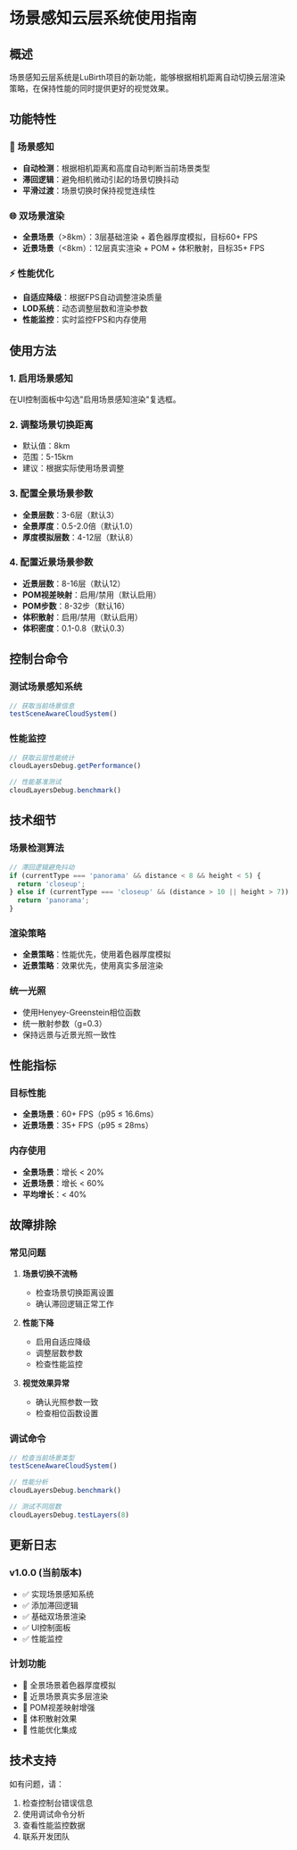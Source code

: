 # 场景感知云层系统使用指南

## 概述

场景感知云层系统是LuBirth项目的新功能，能够根据相机距离自动切换云层渲染策略，在保持性能的同时提供更好的视觉效果。

## 功能特性

### 🎯 场景感知
- **自动检测**：根据相机距离和高度自动判断当前场景类型
- **滞回逻辑**：避免相机微动引起的场景切换抖动
- **平滑过渡**：场景切换时保持视觉连续性

### 🌐 双场景渲染
- **全景场景**（>8km）：3层基础渲染 + 着色器厚度模拟，目标60+ FPS
- **近景场景**（<8km）：12层真实渲染 + POM + 体积散射，目标35+ FPS

### ⚡ 性能优化
- **自适应降级**：根据FPS自动调整渲染质量
- **LOD系统**：动态调整层数和渲染参数
- **性能监控**：实时监控FPS和内存使用

## 使用方法

### 1. 启用场景感知
在UI控制面板中勾选"启用场景感知渲染"复选框。

### 2. 调整场景切换距离
- 默认值：8km
- 范围：5-15km
- 建议：根据实际使用场景调整

### 3. 配置全景场景参数
- **全景层数**：3-6层（默认3）
- **全景厚度**：0.5-2.0倍（默认1.0）
- **厚度模拟层数**：4-12层（默认8）

### 4. 配置近景场景参数
- **近景层数**：8-16层（默认12）
- **POM视差映射**：启用/禁用（默认启用）
- **POM步数**：8-32步（默认16）
- **体积散射**：启用/禁用（默认启用）
- **体积密度**：0.1-0.8（默认0.3）

## 控制台命令

### 测试场景感知系统
```javascript
// 获取当前场景信息
testSceneAwareCloudSystem()
```

### 性能监控
```javascript
// 获取云层性能统计
cloudLayersDebug.getPerformance()

// 性能基准测试
cloudLayersDebug.benchmark()
```

## 技术细节

### 场景检测算法
```typescript
// 滞回逻辑避免抖动
if (currentType === 'panorama' && distance < 8 && height < 5) {
  return 'closeup';
} else if (currentType === 'closeup' && (distance > 10 || height > 7)) {
  return 'panorama';
}
```

### 渲染策略
- **全景策略**：性能优先，使用着色器厚度模拟
- **近景策略**：效果优先，使用真实多层渲染

### 统一光照
- 使用Henyey-Greenstein相位函数
- 统一散射参数（g=0.3）
- 保持远景与近景光照一致性

## 性能指标

### 目标性能
- **全景场景**：60+ FPS（p95 ≤ 16.6ms）
- **近景场景**：35+ FPS（p95 ≤ 28ms）

### 内存使用
- **全景场景**：增长 < 20%
- **近景场景**：增长 < 60%
- **平均增长**：< 40%

## 故障排除

### 常见问题

1. **场景切换不流畅**
   - 检查场景切换距离设置
   - 确认滞回逻辑正常工作

2. **性能下降**
   - 启用自适应降级
   - 调整层数参数
   - 检查性能监控

3. **视觉效果异常**
   - 确认光照参数一致
   - 检查相位函数设置

### 调试命令
```javascript
// 检查当前场景类型
testSceneAwareCloudSystem()

// 性能分析
cloudLayersDebug.benchmark()

// 测试不同层数
cloudLayersDebug.testLayers(8)
```

## 更新日志

### v1.0.0 (当前版本)
- ✅ 实现场景感知系统
- ✅ 添加滞回逻辑
- ✅ 基础双场景渲染
- ✅ UI控制面板
- ✅ 性能监控

### 计划功能
- 🔄 全景场景着色器厚度模拟
- 🔄 近景场景真实多层渲染
- 🔄 POM视差映射增强
- 🔄 体积散射效果
- 🔄 性能优化集成

## 技术支持

如有问题，请：
1. 检查控制台错误信息
2. 使用调试命令分析
3. 查看性能监控数据
4. 联系开发团队
